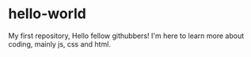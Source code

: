 # hello-world
My first repository,
Hello fellow githubbers!
I'm here to learn more about coding, mainly js, css and html.
